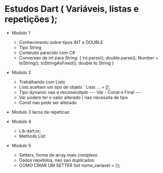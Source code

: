 # Estudos Dart ( Variáveis, listas e repetições );
- Modulo 1
   + Conhecimento sobre tipos INT e DOUBLE
   + Tipo String 
   + Conteudo parecido com C#
   + Conversao de int para String: {
      int.parse();
      double.parse();
      Number + toString();
      toStringAsFixed(); double to String
   }

- Modulo 2
   + Trabalhando com Lists
   + Lists aceitam um tipo de objeto
   ` Lists<TIPO DE DADO> ... = [];
   + Tipo dynamic nao e recomendado
   --- Var - Const e Final ---
   + Var podem ter o valor alterado | nao necessita de tipo
   + Const nao pode ser alterado

- Modulo 3
   lacos de repeticao

- Modulo 4 
   + Lib dart:io;
   + Methods List
- Modulo 5
   + Setters, forma de array mais complexo
   + Dados repetidos, nao sao duplicados
   + COMO CRIAR UM SETTER
   Set <TIPO DE DADO> nome_variavel = <TIPO DE DADO>{};
   